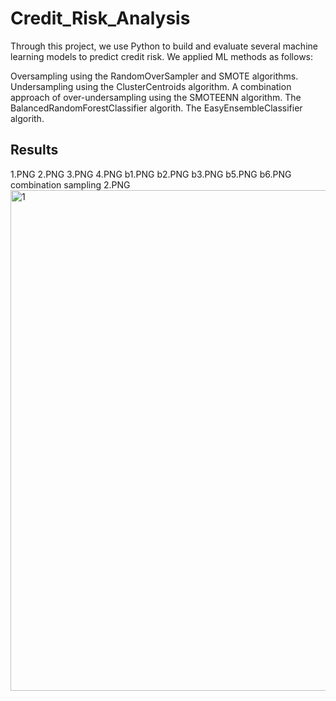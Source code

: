 # Credit_Risk_Analysis
Through this project, we use Python to build and evaluate several machine learning models to predict credit risk. We applied ML methods as follows:

Oversampling using the RandomOverSampler and SMOTE algorithms.
Undersampling using the ClusterCentroids algorithm.
A combination approach of over-undersampling using the SMOTEENN algorithm.
The BalancedRandomForestClassifier algorith.
The EasyEnsembleClassifier algorith.

## Results
1.PNG
2.PNG
3.PNG
4.PNG
b1.PNG
b2.PNG
b3.PNG
b5.PNG
b6.PNG
combination sampling 2.PNG<img width="801" alt="1" src="https://user-images.githubusercontent.com/79813670/123577137-44dd6a80-d7a1-11eb-90df-f3bc71055b49.PNG">
